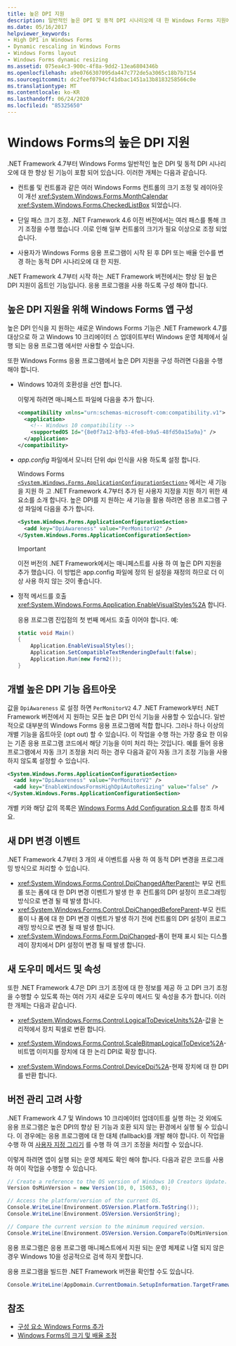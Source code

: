 ```yaml
---
title: 높은 DPI 지원
description: 일반적인 높은 DPI 및 동적 DPI 시나리오에 대 한 Windows Forms 지원에 대해 알아봅니다. 또한 높은 DPI 지원을 위해 Windows Forms 응용 프로그램을 구성 하는 방법에 대해 알아봅니다.
ms.date: 05/16/2017
helpviewer_keywords:
- High DPI in Windows Forms
- Dynamic rescaling in Windows Forms
- Windows Forms layout
- Windows Forms dynamic resizing
ms.assetid: 075ea4c3-900c-4f8a-9dd2-13ea6804346b
ms.openlocfilehash: a9e0766307095da447c772de5a3065c18b7b7154
ms.sourcegitcommit: dc2feef0794cf41dbac1451a13b8183258566c0e
ms.translationtype: MT
ms.contentlocale: ko-KR
ms.lasthandoff: 06/24/2020
ms.locfileid: "85325650"
---
```

# <a name="high-dpi-support-in-windows-forms"></a>Windows Forms의 높은 DPI 지원

.NET Framework 4.7부터 Windows Forms 일반적인 높은 DPI 및 동적 DPI 시나리오에 대 한 향상 된 기능이 포함 되어 있습니다. 이러한 개체는 다음과 같습니다.

- 컨트롤 및 컨트롤과 같은 여러 Windows Forms 컨트롤의 크기 조정 및 레이아웃이 개선 <xref:System.Windows.Forms.MonthCalendar> <xref:System.Windows.Forms.CheckedListBox> 되었습니다.

- 단일 패스 크기 조정.  .NET Framework 4.6 이전 버전에서는 여러 패스를 통해 크기 조정을 수행 했습니다 .이로 인해 일부 컨트롤의 크기가 필요 이상으로 조정 되었습니다.

- 사용자가 Windows Forms 응용 프로그램이 시작 된 후 DPI 또는 배율 인수를 변경 하는 동적 DPI 시나리오에 대 한 지원.

.NET Framework 4.7부터 시작 하는 .NET Framework 버전에서는 향상 된 높은 DPI 지원이 옵트인 기능입니다. 응용 프로그램을 사용 하도록 구성 해야 합니다.

## <a name="configuring-your-windows-forms-app-for-high-dpi-support"></a>높은 DPI 지원을 위해 Windows Forms 앱 구성

높은 DPI 인식을 지 원하는 새로운 Windows Forms 기능은 .NET Framework 4.7를 대상으로 하 고 Windows 10 크리에이터 스 업데이트부터 Windows 운영 체제에서 실행 되는 응용 프로그램 에서만 사용할 수 있습니다.

또한 Windows Forms 응용 프로그램에서 높은 DPI 지원을 구성 하려면 다음을 수행 해야 합니다.

- Windows 10과의 호환성을 선언 합니다.

  이렇게 하려면 매니페스트 파일에 다음을 추가 합니다.

  ```xml
  <compatibility xmlns="urn:schemas-microsoft-com:compatibility.v1">
    <application>
      <!-- Windows 10 compatibility -->
      <supportedOS Id="{8e0f7a12-bfb3-4fe8-b9a5-48fd50a15a9a}" />
    </application>
  </compatibility>
  ```

- *app.config* 파일에서 모니터 단위 dpi 인식을 사용 하도록 설정 합니다.

  Windows Forms [`<System.Windows.Forms.ApplicationConfigurationSection>`](../configure-apps/file-schema/winforms/index.md) 에서는 새 기능을 지원 하 고 .NET Framework 4.7부터 추가 된 사용자 지정을 지원 하기 위한 새 요소를 소개 합니다. 높은 DPI를 지 원하는 새 기능을 활용 하려면 응용 프로그램 구성 파일에 다음을 추가 합니다.

  ```xml
  <System.Windows.Forms.ApplicationConfigurationSection>
    <add key="DpiAwareness" value="PerMonitorV2" />
  </System.Windows.Forms.ApplicationConfigurationSection>
  ```

  > [!IMPORTANT]
  > 이전 버전의 .NET Framework에서는 매니페스트를 사용 하 여 높은 DPI 지원을 추가 했습니다. 이 방법은 app.config 파일에 정의 된 설정을 재정의 하므로 더 이상 사용 하지 않는 것이 좋습니다.

- 정적 메서드를 호출 <xref:System.Windows.Forms.Application.EnableVisualStyles%2A> 합니다.

  응용 프로그램 진입점의 첫 번째 메서드 호출 이어야 합니다. 예:

  ```csharp
  static void Main()
  {
      Application.EnableVisualStyles();
      Application.SetCompatibleTextRenderingDefault(false);
      Application.Run(new Form2());
  }
  ```

## <a name="opting-out-of-individual-high-dpi-features"></a>개별 높은 DPI 기능 옵트아웃

값을 `DpiAwareness` 로 설정 하면 `PerMonitorV2` 4.7 .NET Framework부터 .NET Framework 버전에서 지 원하는 모든 높은 DPI 인식 기능을 사용할 수 있습니다. 일반적으로 대부분의 Windows Forms 응용 프로그램에 적합 합니다. 그러나 하나 이상의 개별 기능을 옵트아웃 (opt out) 할 수 있습니다. 이 작업을 수행 하는 가장 중요 한 이유는 기존 응용 프로그램 코드에서 해당 기능을 이미 처리 하는 것입니다.  예를 들어 응용 프로그램에서 자동 크기 조정을 처리 하는 경우 다음과 같이 자동 크기 조정 기능을 사용 하지 않도록 설정할 수 있습니다.

```xml
<System.Windows.Forms.ApplicationConfigurationSection>
  <add key="DpiAwareness" value="PerMonitorV2" />
  <add key="EnableWindowsFormsHighDpiAutoResizing" value="false" />
</System.Windows.Forms.ApplicationConfigurationSection>
```

개별 키와 해당 값의 목록은 [Windows Forms Add Configuration 요소](../configure-apps/file-schema/winforms/windows-forms-add-configuration-element.md)를 참조 하세요.

## <a name="new-dpi-change-events"></a>새 DPI 변경 이벤트

.NET Framework 4.7부터 3 개의 새 이벤트를 사용 하 여 동적 DPI 변경을 프로그래밍 방식으로 처리할 수 있습니다.

- <xref:System.Windows.Forms.Control.DpiChangedAfterParent>는 부모 컨트롤 또는 폼에 대 한 DPI 변경 이벤트가 발생 한 후 컨트롤의 DPI 설정이 프로그래밍 방식으로 변경 될 때 발생 합니다.
- <xref:System.Windows.Forms.Control.DpiChangedBeforeParent>-부모 컨트롤이 나 폼에 대 한 DPI 변경 이벤트가 발생 하기 전에 컨트롤의 DPI 설정이 프로그래밍 방식으로 변경 될 때 발생 합니다.
- <xref:System.Windows.Forms.Form.DpiChanged>-폼이 현재 표시 되는 디스플레이 장치에서 DPI 설정이 변경 될 때 발생 합니다.

## <a name="new-helper-methods-and-properties"></a>새 도우미 메서드 및 속성

또한 .NET Framework 4.7은 DPI 크기 조정에 대 한 정보를 제공 하 고 DPI 크기 조정을 수행할 수 있도록 하는 여러 가지 새로운 도우미 메서드 및 속성을 추가 합니다. 이러한 개체는 다음과 같습니다.

- <xref:System.Windows.Forms.Control.LogicalToDeviceUnits%2A>-값을 논리적에서 장치 픽셀로 변환 합니다.

- <xref:System.Windows.Forms.Control.ScaleBitmapLogicalToDevice%2A>-비트맵 이미지를 장치에 대 한 논리 DPI로 확장 합니다.

- <xref:System.Windows.Forms.Control.DeviceDpi%2A>-현재 장치에 대 한 DPI를 반환 합니다.

## <a name="versioning-considerations"></a>버전 관리 고려 사항

.NET Framework 4.7 및 Windows 10 크리에이터 업데이트를 실행 하는 것 외에도 응용 프로그램은 높은 DPI의 향상 된 기능과 호환 되지 않는 환경에서 실행 될 수 있습니다. 이 경우에는 응용 프로그램에 대 한 대체 (fallback)를 개발 해야 합니다. 이 작업을 수행 하 여 [사용자 지정 그리기](./controls/user-drawn-controls.md) 를 수행 하 여 크기 조정을 처리할 수 있습니다.

이렇게 하려면 앱이 실행 되는 운영 체제도 확인 해야 합니다. 다음과 같은 코드를 사용 하 여이 작업을 수행할 수 있습니다.

```csharp
// Create a reference to the OS version of Windows 10 Creators Update.
Version OsMinVersion = new Version(10, 0, 15063, 0);

// Access the platform/version of the current OS.
Console.WriteLine(Environment.OSVersion.Platform.ToString());
Console.WriteLine(Environment.OSVersion.VersionString);

// Compare the current version to the minimum required version.
Console.WriteLine(Environment.OSVersion.Version.CompareTo(OsMinVersion));
```

응용 프로그램은 응용 프로그램 매니페스트에서 지원 되는 운영 체제로 나열 되지 않은 경우 Windows 10을 성공적으로 검색 하지 못합니다.

응용 프로그램을 빌드한 .NET Framework 버전을 확인할 수도 있습니다.

```csharp
Console.WriteLine(AppDomain.CurrentDomain.SetupInformation.TargetFrameworkName);
```

## <a name="see-also"></a>참조

- [구성 요소 Windows Forms 추가](../configure-apps/file-schema/winforms/windows-forms-add-configuration-element.md)
- [Windows Forms의 크기 및 배율 조정](adjusting-the-size-and-scale-of-windows-forms.md)
